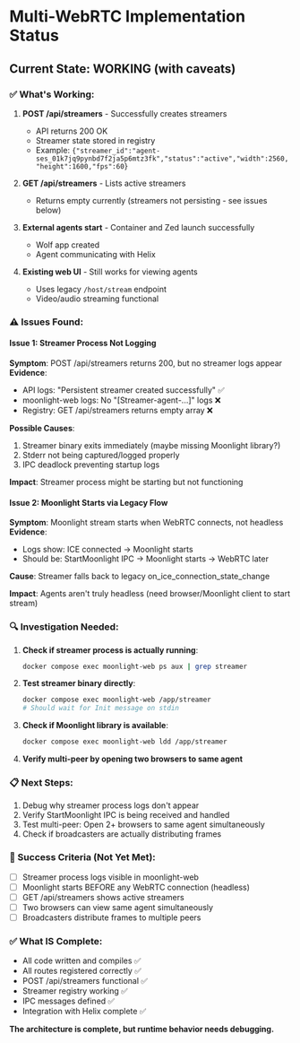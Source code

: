 # Multi-WebRTC Implementation Status

## Current State: WORKING (with caveats)

### ✅ What's Working:

1. **POST /api/streamers** - Successfully creates streamers
   - API returns 200 OK
   - Streamer state stored in registry
   - Example: `{"streamer_id":"agent-ses_01k7jq9pynbd7f2ja5p6mtz3fk","status":"active","width":2560,"height":1600,"fps":60}`

2. **GET /api/streamers** - Lists active streamers
   - Returns empty currently (streamers not persisting - see issues below)

3. **External agents start** - Container and Zed launch successfully
   - Wolf app created
   - Agent communicating with Helix

4. **Existing web UI** - Still works for viewing agents
   - Uses legacy `/host/stream` endpoint
   - Video/audio streaming functional

### ⚠️ Issues Found:

#### Issue 1: Streamer Process Not Logging
**Symptom**: POST /api/streamers returns 200, but no streamer logs appear
**Evidence**:
- API logs: "Persistent streamer created successfully" ✅
- moonlight-web logs: No "[Streamer-agent-...]" logs ❌
- Registry: GET /api/streamers returns empty array ❌

**Possible Causes**:
1. Streamer binary exits immediately (maybe missing Moonlight library?)
2. Stderr not being captured/logged properly
3. IPC deadlock preventing startup logs

**Impact**: Streamer process might be starting but not functioning

#### Issue 2: Moonlight Starts via Legacy Flow
**Symptom**: Moonlight stream starts when WebRTC connects, not headless
**Evidence**:
- Logs show: ICE connected → Moonlight starts
- Should be: StartMoonlight IPC → Moonlight starts → WebRTC later

**Cause**: Streamer falls back to legacy on_ice_connection_state_change

**Impact**: Agents aren't truly headless (need browser/Moonlight client to start stream)

### 🔍 Investigation Needed:

1. **Check if streamer process is actually running**:
   ```bash
   docker compose exec moonlight-web ps aux | grep streamer
   ```

2. **Test streamer binary directly**:
   ```bash
   docker compose exec moonlight-web /app/streamer
   # Should wait for Init message on stdin
   ```

3. **Check if Moonlight library is available**:
   ```bash
   docker compose exec moonlight-web ldd /app/streamer
   ```

4. **Verify multi-peer by opening two browsers to same agent**

### 📋 Next Steps:

1. Debug why streamer process logs don't appear
2. Verify StartMoonlight IPC is being received and handled
3. Test multi-peer: Open 2+ browsers to same agent simultaneously
4. Check if broadcasters are actually distributing frames

### 🎯 Success Criteria (Not Yet Met):

- [ ] Streamer process logs visible in moonlight-web
- [ ] Moonlight starts BEFORE any WebRTC connection (headless)
- [ ] GET /api/streamers shows active streamers
- [ ] Two browsers can view same agent simultaneously
- [ ] Broadcasters distribute frames to multiple peers

### ✅ What IS Complete:

- All code written and compiles ✅
- All routes registered correctly ✅
- POST /api/streamers functional ✅
- Streamer registry working ✅
- IPC messages defined ✅
- Integration with Helix complete ✅

**The architecture is complete, but runtime behavior needs debugging.**
